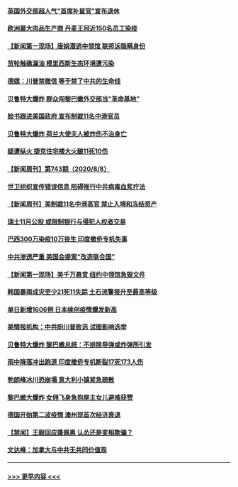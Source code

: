 #### [英国外交部超人气“首席补鼠官”宣布退休](../pages/prog202/a102914242.md?t=08091751) 
#### [欧洲最大肉品生产商 丹麦王冠近150名员工染疫](../pages/prog202/a102914239.md?t=08091751) 
#### [【新闻第一现场】唐娟潜逃中领馆 联邦诉隐瞒身份](../pages/prog202/a102914224.md?t=08091751) 
#### [货轮触礁漏油 模里西斯生态环境遭污染](../pages/prog202/a102914196.md?t=08091751) 
#### [德媒：川普禁微信 等于禁了中共的生命线](../pages/prog202/a102914151.md?t=08091751) 
#### [贝鲁特大爆炸 群众闯黎巴嫩外交部当“革命基地”](../pages/prog202/a102914097.md?t=08091751) 
#### [脸书跟进美国政府 宣布制裁11名中港官员](../pages/prog202/a102914103.md?t=08091751) 
#### [贝鲁特大爆炸 荷兰大使夫人被炸伤不治身亡](../pages/prog202/a102914085.md?t=08091751) 
#### [疑遭纵火 捷克住宅楼大火酿11死10伤](../pages/prog202/a102914074.md?t=08091751) 
#### [【新闻周刊】第743期（2020/8/8）](../pages/prog202/a102914026.md?t=08091751) 
#### [世卫组织宣传错误信息 阻碍推行中共病毒血浆疗法](../pages/prog202/a102913838.md?t=08091751) 
#### [【新闻周刊】美制裁11名中港高官 禁止入境和冻结资产](../pages/prog202/a102914006.md?t=08091751) 
#### [瑞士11月公投 或限制银行与侵犯人权者交易](../pages/prog202/a102913939.md?t=08091751) 
#### [巴西300万染疫10万丧生 印度撤侨专机失事](../pages/prog202/a102913849.md?t=08091751) 
#### [中共渗透严重 美国会提案“改造联合国”](../pages/prog202/a102913684.md?t=08091751) 
#### [【新闻第一现场】美千万悬赏 纽约中领馆急毁文件](../pages/prog202/a102913575.md?t=08091751) 
#### [韩国暴雨成灾至少21死11失踪 土石流警报升至最高等级](../pages/prog202/a102913521.md?t=08091751) 
#### [单日新增1606例 日本续创疫情爆发新高](../pages/prog202/a102913503.md?t=08091751) 
#### [美情报机构：中共盼川普败选 试图影响选举](../pages/prog202/a102913425.md?t=08091751) 
#### [贝鲁特大爆炸 黎巴嫩总统：不排除导弹或炸弹所引发](../pages/prog202/a102913423.md?t=08091751) 
#### [雨中降落冲出跑道 印度撤侨专机断裂17死173人伤](../pages/prog202/a102913395.md?t=08091751) 
#### [勃朗峰冰川恐崩塌 意大利小镇紧急疏散](../pages/prog202/a102912973.md?t=08091751) 
#### [黎巴嫩大爆炸 女佣飞身急抱屋主女儿避难获赞](../pages/prog202/a102912912.md?t=08091751) 
#### [德国开始第二波疫情 澳州现首次经济衰退](../pages/prog202/a102913251.md?t=08091751) 
#### [【禁闻】王毅回应蓬佩奥 认怂还是变相欺骗？](../pages/prog202/a102913243.md?t=08091751) 
#### [文达峰：加拿大与中共无共同价值观](../pages/prog202/a102913241.md?t=08091751) 

----
#### [ >>> 更早内容 <<< ](../indexes/prog202-earlier.md)
